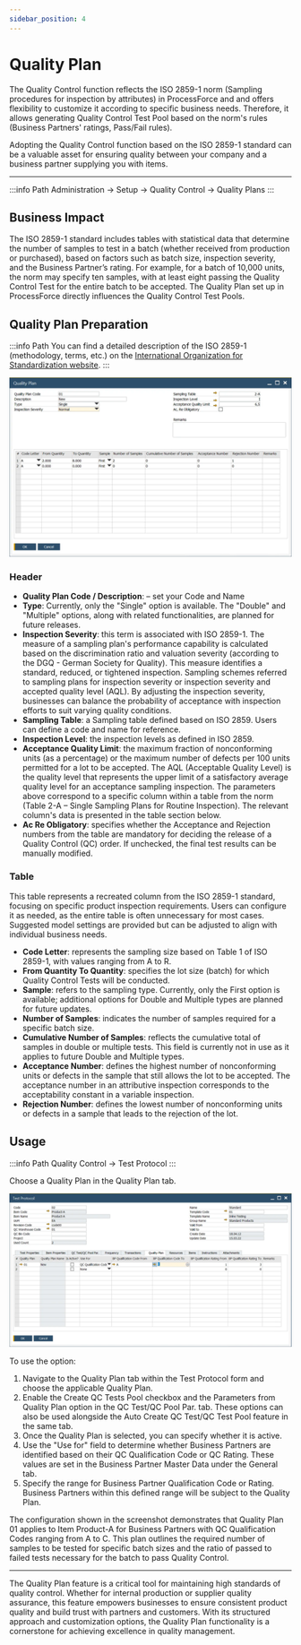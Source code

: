 ```yaml
---
sidebar_position: 4
---
```


# Quality Plan

The Quality Control function reflects the ISO 2859-1 norm (Sampling procedures for inspection by attributes) in ProcessForce and and offers flexibility to customize it according to specific business needs. Therefore, it allows generating Quality Control Test Pool based on the norm's rules (Business Partners' ratings, Pass/Fail rules).

Adopting the Quality Control function based on the ISO 2859-1 standard can be a valuable asset for ensuring quality between your company and a business partner supplying you with items.

---

:::info Path
    Administration → Setup → Quality Control → Quality Plans
:::

## Business Impact

The ISO 2859-1 standard includes tables with statistical data that determine the number of samples to test in a batch (whether received from production or purchased), based on factors such as batch size, inspection severity, and the Business Partner’s rating. For example, for a batch of 10,000 units, the norm may specify ten samples, with at least eight passing the Quality Control Test for the entire batch to be accepted. The Quality Plan set up in ProcessForce directly influences the Quality Control Test Pools.

## Quality Plan Preparation

:::info Path
    You can find a detailed description of the ISO 2859-1 (methodology, terms, etc.) on the [International Organization for Standardization website](https://www.iso.org/obp/ui/#iso:std:iso:2859:-1:ed-2:v1:en).
:::

![Quality Plan Main](./media/quality-plan/quality-plan-main.webp)

### Header

- **Quality Plan Code / Description**: – set your Code and Name
- **Type**:  Currently, only the "Single" option is available. The "Double" and "Multiple" options, along with related functionalities, are planned for future releases.
- **Inspection Severity**: this term is associated with ISO 2859-1. The measure of a sampling plan's performance capability is calculated based on the discrimination ratio and valuation severity (according to the DGQ - German Society for Quality). This measure identifies a standard, reduced, or tightened inspection. Sampling schemes referred to sampling plans for inspection severity or inspection severity and accepted quality level (AQL). By adjusting the inspection severity, businesses can balance the probability of acceptance with inspection efforts to suit varying quality conditions.
- **Sampling Table**: a Sampling table defined based on ISO 2859. Users can define a code and name for reference.
- **Inspection Level**: the inspection levels as defined in ISO 2859.
- **Acceptance Quality Limit**: the maximum fraction of nonconforming units (as a percentage) or the maximum number of defects per 100 units permitted for a lot to be accepted. The AQL (Acceptable Quality Level) is the quality level that represents the upper limit of a satisfactory average quality level for an acceptance sampling inspection.
The parameters above correspond to a specific column within a table from the norm (Table 2-A – Single Sampling Plans for Routine Inspection). The relevant column's data is presented in the table section below.
- **Ac Re Obligatory**: specifies whether the Acceptance and Rejection numbers from the table are mandatory for deciding the release of a Quality Control (QC) order. If unchecked, the final test results can be manually modified.

### Table

This table represents a recreated column from the ISO 2859-1 standard, focusing on specific product inspection requirements. Users can configure it as needed, as the entire table is often unnecessary for most cases. Suggested model settings are provided but can be adjusted to align with individual business needs.

- **Code Letter**: represents the sampling size based on Table 1 of ISO 2859-1, with values ranging from A to R.
- **From Quantity To Quantity**: specifies the lot size (batch) for which Quality Control Tests will be conducted.
- **Sample**: refers to the sampling type. Currently, only the First option is available; additional options for Double and Multiple types are planned for future updates.
- **Number of Samples**: indicates the number of samples required for a specific batch size.
- **Cumulative Number of Samples**: reflects the cumulative total of samples in double or multiple tests. This field is currently not in use as it applies to future Double and Multiple types.
- **Acceptance Number**: defines the highest number of nonconforming units or defects in the sample that still allows the lot to be accepted. The acceptance number in an attributive inspection corresponds to the acceptability constant in a variable inspection.
- **Rejection Number**: defines the lowest number of nonconforming units or defects in a sample that leads to the rejection of the lot.

## Usage

:::info Path
    Quality Control → Test Protocol
:::

Choose a Quality Plan in the Quality Plan tab.

![Quality Control Plan Tab](./media/quality-plan/quality-plan-tab.webp)

To use the option:

1. Navigate to the Quality Plan tab within the Test Protocol form and choose the applicable Quality Plan.
2. Enable the Create QC Tests Pool checkbox and the Parameters from Quality Plan option in the QC Test/QC Pool Par. tab. These options can also be used alongside the Auto Create QC Test/QC Test Pool feature in the same tab.
3. Once the Quality Plan is selected, you can specify whether it is active.
4. Use the "Use for" field to determine whether Business Partners are identified based on their QC Qualification Code or QC Rating. These values are set in the Business Partner Master Data under the General tab.
5. Specify the range for Business Partner Qualification Code or Rating. Business Partners within this defined range will be subject to the Quality Plan.

The configuration shown in the screenshot demonstrates that Quality Plan 01 applies to Item Product-A for Business Partners with QC Qualification Codes ranging from A to C. This plan outlines the required number of samples to be tested for specific batch sizes and the ratio of passed to failed tests necessary for the batch to pass Quality Control.

---
The Quality Plan feature is a critical tool for maintaining high standards of quality control. Whether for internal production or supplier quality assurance, this feature empowers businesses to ensure consistent product quality and build trust with partners and customers. With its structured approach and customization options, the Quality Plan functionality is a cornerstone for achieving excellence in quality management.

